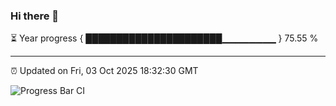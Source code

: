 ### Hi there 👋

⏳ Year progress { ██████████████████████▁▁▁▁▁▁▁▁ } 75.55 %

---

⏰ Updated on Fri, 03 Oct 2025 18:32:30 GMT

![Progress Bar CI](https://github.com/ZhaoGui/ZhaoGui/workflows/Progress%20Bar%20CI/badge.svg)
